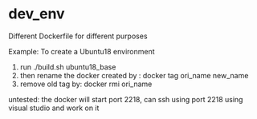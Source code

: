 # dev_env
Different Dockerfile for different purposes

Example:
To create a Ubuntu18 environment
1. run ./build.sh ubuntu18_base
2. then rename the docker created by : docker tag ori_name new_name
3. remove old tag by: docker rmi ori_name

untested:
the docker will start port 2218, can ssh using port 2218 using visual studio and work on it
